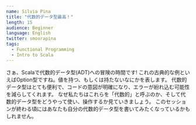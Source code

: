 ```yaml
---
name: Silvia Pina
title: "代数的データ型最高！"
length: 15
audience: Beginner
language: English
twitter: smourapina
tags:
  - Functional Programming
  - Intro to Scala
---
```

さぁ、Scalaで代数的データ型(ADT)への冒険の時間です!
これの古典的な例といえばOption型ですね。値を持つ、もしくは持たないなにかを表します。
代数的データ型はとても便利で、コードの意図が明確になり、エラーが紛れ込む可能性を減らしてくれます。
なぜ私たちはこれらを「代数的」と呼ぶのか、そして代数的データ型をどうやって使い、操作するか見ていきましょう。
このセッションが終わる頃にはあなたも自分の代数的データ型を書いてみたくなっているかもしれません。
